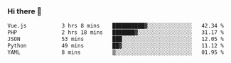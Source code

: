 ### Hi there 👋

<!--START_SECTION:waka-->

```txt
Vue.js           3 hrs 8 mins    ██████████▓░░░░░░░░░░░░░░   42.34 %
PHP              2 hrs 18 mins   ███████▓░░░░░░░░░░░░░░░░░   31.17 %
JSON             53 mins         ███░░░░░░░░░░░░░░░░░░░░░░   12.05 %
Python           49 mins         ██▓░░░░░░░░░░░░░░░░░░░░░░   11.12 %
YAML             8 mins          ▒░░░░░░░░░░░░░░░░░░░░░░░░   01.95 %
```

<!--END_SECTION:waka-->

<!--
**Jonas-VanHaeken/Jonas-VanHaeken** is a ✨ _special_ ✨ repository because its `README.md` (this file) appears on your GitHub profile.

Here are some ideas to get you started:

- 🔭 I’m currently working on ...
- 🌱 I’m currently learning ...
- 👯 I’m looking to collaborate on ...
- 🤔 I’m looking for help with ...
- 💬 Ask me about ...
- 📫 How to reach me: ...
- 😄 Pronouns: ...
- ⚡ Fun fact: ...
-->
